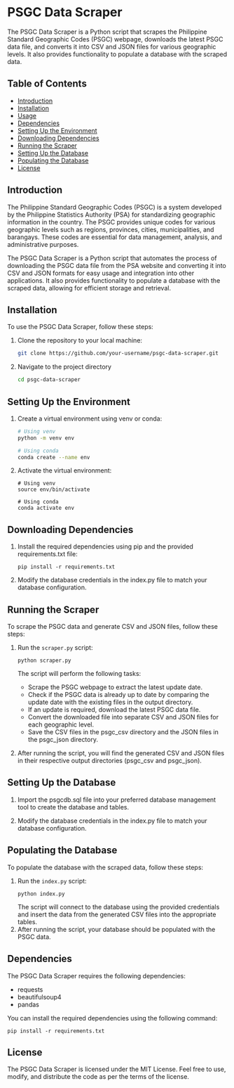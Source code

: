 # PSGC Data Scraper

The PSGC Data Scraper is a Python script that scrapes the Philippine Standard Geographic Codes (PSGC) webpage, downloads the latest PSGC data file, and converts it into CSV and JSON files for various geographic levels. It also provides functionality to populate a database with the scraped data.

## Table of Contents

- [Introduction](#introduction)
- [Installation](#installation)
- [Usage](#usage)
- [Dependencies](#dependencies)
- [Setting Up the Environment](#setting-up-the-environment)
- [Downloading Dependencies](#downloading-dependencies)
- [Running the Scraper](#running-the-scraper)
- [Setting Up the Database](#setting-up-the-database)
- [Populating the Database](#populating-the-database)
- [License](#license)

## Introduction

The Philippine Standard Geographic Codes (PSGC) is a system developed by the Philippine Statistics Authority (PSA) for standardizing geographic information in the country. The PSGC provides unique codes for various geographic levels such as regions, provinces, cities, municipalities, and barangays. These codes are essential for data management, analysis, and administrative purposes.

The PSGC Data Scraper is a Python script that automates the process of downloading the PSGC data file from the PSA website and converting it into CSV and JSON formats for easy usage and integration into other applications. It also provides functionality to populate a database with the scraped data, allowing for efficient storage and retrieval.

## Installation

To use the PSGC Data Scraper, follow these steps:

1. Clone the repository to your local machine:

   ```bash
   git clone https://github.com/your-username/psgc-data-scraper.git
   ```

2. Navigate to the project directory
   ```bash 
   cd psgc-data-scraper
   ```
## Setting Up the Environment
1. Create a virtual environment using venv or conda:
   ```bash
   # Using venv
   python -m venv env

   # Using conda
   conda create --name env
   ```
2. Activate the virtual environment:
   ```
   # Using venv
   source env/bin/activate

   # Using conda
   conda activate env
   ```

## Downloading Dependencies 
1. Install the required dependencies using pip and the provided requirements.txt file:
   ```
   pip install -r requirements.txt
   ```
2. Modify the database credentials in the index.py file to match your database configuration.

## Running the Scraper
To scrape the PSGC data and generate CSV and JSON files, follow these steps:

1. Run the `scraper.py` script:
   ```
   python scraper.py
   ```
   The script will perform the following tasks:

   * Scrape the PSGC webpage to extract the latest update date.
   * Check if the PSGC data is already up to date by comparing the update date with the existing files in the output directory.
   * If an update is required, download the latest PSGC data file.
   * Convert the downloaded file into separate CSV and JSON files for each geographic level.
   * Save the CSV files in the psgc_csv directory and the JSON files in the psgc_json directory.

2. After running the script, you will find the generated CSV and JSON files in their respective output directories (psgc_csv and psgc_json).


## Setting Up the Database
1. Import the psgcdb.sql file into your preferred database management tool to create the database and tables.

2. Modify the database credentials in the index.py file to match your database configuration.

## Populating the Database
To populate the database with the scraped data, follow these steps:
1. Run the `index.py` script:
   ```
   python index.py
   ```
   The script will connect to the database using the provided credentials and insert the data from the generated CSV files into the appropriate tables.
2. After running the script, your database should be populated with the PSGC data.

## Dependencies
The PSGC Data Scraper requires the following dependencies:

* requests
* beautifulsoup4
* pandas

You can install the required dependencies using the following command:
   ```
   pip install -r requirements.txt
   ```

## License 
The PSGC Data Scraper is licensed under the MIT License. Feel free to use, modify, and distribute the code as per the terms of the license.